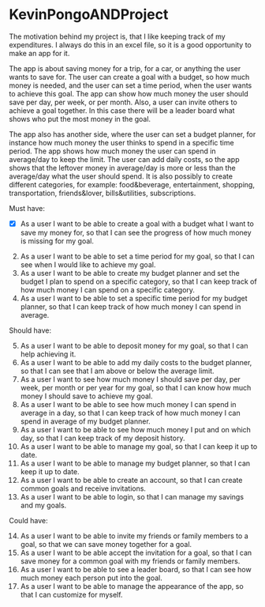 # KevinPongoANDProject

The motivation behind my project is, that I like keeping track of my  expenditures. I always do this in an excel file, so it is a good opportunity to make an app for it. 

The app is about saving money for a trip, for a car, or anything the user wants to save for. The user can create a goal with a budget, so how much money is needed, and the user can set a time period, when the user wants to achieve this goal. The app can show how much money the user should save per day, per week, or per month. Also, a user can invite others to achieve a goal together. In this case there will be a leader board what shows who put the most money in the goal.

The app also has another side, where the user can set a budget planner, for instance how much money the user thinks to spend in a specific time period. The app shows how much money the user can spend in average/day to keep the limit. The user can add daily costs, so the app shows that the leftover money in average/day is more or less than the average/day what the user should spend. It is also possibly to create different categories, for example: food&beverage, entertainment, shopping, transportation, friends&lover, bills&utilities, subscriptions.

Must have:

-[x]	As a user I want to be able to create a goal with a budget what I want to save my money for, so that I can see the progress of  how much money is missing for my goal.
2.	As a user I want to be able to set a time period for my goal, so that I can see when I would like to achieve my goal.
3.	As a user I want to be able to create my budget planner and set the budget I plan to spend on a specific category, so that I can keep track of how much money I can spend on a specific category.
4.	As a user I want to be able to set a specific time period for my budget planner, so that I can keep track of how much money I can spend in average.

Should have:

5.	As a user I want to be able to deposit money for my goal, so that I can help achieving it.
6.	As a user I want to be able to add my daily costs to the budget planner, so that I can see that I am above or below the average limit.
7.	As a user I want to see how much money I should save per day, per week, per month or per year for my goal, so that I can know how much money I should save to achieve my goal.
8.	As a user I want to be able to see how much money I can spend in average in a day, so that I can keep track of how much money I can spend in average of my budget planner.
9.	As a user I want to be able to see how much money I put and on which day, so that I can keep track of my deposit history.
10.	As a user I want to be able to manage my goal, so that I can keep it up to date.
11.	As a user I want to be able to manage my budget planner, so that I can keep it up to date.
12.	As a user I want to be able to create an account, so that I can create common goals and receive invitations.
13.	As a user I want to be able to login, so that I can manage my savings and my goals.

Could have:

14.	As a user I want to be able to invite my friends or family members to a goal, so that we can save money together for a goal.
15.	As a user I want to be able accept the invitation for a goal, so that I can save money for a common goal with my friends or family members.
16.	As a user I want to be able to see a leader board, so that I can see how much money each person put into the goal.
17.	As a user I want to be able to manage the appearance of the app, so that I can customize for myself.
